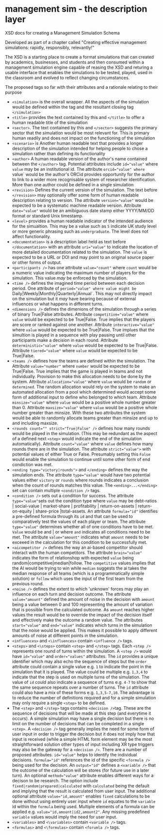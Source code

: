 # management sim - the description layer
XSD docs for creating a Management Simulation Schema

Developed as part of a chapter called "Creating effective management simulations: rapidly, responsibly, relevantly!"

The XSD is a starting place to create a format simulations that can created by academics, businesses, and students and then consumed within a management simulation engine capable of reasing the XSD and returing a usable interface that enables the simulations to be tested, played, used in the classroom and evolved to reflect changing circumstances.

The proposed tags so far with their attributes and a rationale relating to their purpose 

- `<simulation>` is the overall wrapper. All the aspects of the simulation would be defined within the tag and the resultant closing tag `</simulation>`
-  `<title>` provides the text contained by this and `</title>` to offer a human readable title of the simulation
-  `<sector>`. The text contained by this and `</sector>` suggests the primary sector that the simulation would be most relevant for. This is primary human readily and does not impact on the functioning of the simulation
- `<scenario>` is Another human readable text that provides a longer description of the simulation intended for helping people to chose a simulation rather than defining its functionality 
- `<author>`  A human readable version of the author's name contained between the `</author>` tag. Potential attributes include `id="value"` where `value` may be an institutional id. The attribute `orcid="value" where `value` would be the author's ORCid provides opportunity for the author to link to a wider more recognisable system of researcher identification. More than one author could be defined in a single simulation
- `<revision>` Defines the current version of the simulation.  The text before `</revision>` may optionally offer some form of human readable description relating to version. The attribute `version="value"` would be expected to be a systematic machine readable version. Attribute `date="value"` would be an amibiguous date stamp either YYYY/MM/DD format or standard Unix timestamp.
- `<level>` provides a human readable indicator of the intended audience for the simualtion. This may be a value such as `5` indicate UK study level or more generic phrasing such as `undergraduate`. The level does not affect functionality.
- `<documentation>` is a description label held as text before `</documentation>` with an attribute `uri="value"` to indicate the location of more detailed documentation related to the simulation. The `value` is expected to be a URL or DOI and may point to an original source paper or other forms of output.
- `<participants />` has one attribute `value="count"` where `count` would be a numeric value indicating the maximum number of players for the simulation. This value *may* be enforced by the simulation.
- `<time />`  defines the imagined time period between each decision period. One attribute of `period="value" where value might be `Daily|Weekly|Monthly|Quarterly|Annual`. This may not directly impact on the simulation but it *may* have bearing because of external influences or what happens in different turns.
- `<dimensions />` defines the dimenions of the simulation through a series of binary True|False attributes. Attribute `competitive="value"` where `value` would be expected to be True|False. True implies that the players are score or ranked against one another. Attribute `interactive="value"` where `value` would be expected to be True|False. True implues that the simultion is played in a sequence with play pausing until other participants make a decision in each round. Attribute `deterministic="value"` where `value` would be expected to be True|False. Attribute `tiered="value"` where `value` would be expected to be True|False.
- `<teams />` defines how the teams are defined within the simulation. The Attribute `value="number"` where `number` would be expected to be True|False. True implies that the game is played in teams and not individually. Provision to make this allocation needs to be done by the system. Attribute `allocation="value"` where `value` would be `random` or `determined`. The random allocation would rely on the system to make an automated allocation from a pool which determined would accept some form of additional input to define who belonged to which team. Attribute `minsize="value"` where `value` would be a positive whole number greater than 0. Attribute `maxsize="value"` where `value` would be a positive whole number greater than minsize. With these two attributes the system would be able to randomly allocate teams greater than minsize and up to and including maxsize.
- `<rounds count="" strict="True|False" />` defines how many rounds would be played in the simulation. (This may be redundant as the aspect of a defined next `<step>` would indicate the end of the simulation automatically). Attribute `count="value"` where `value` defines how many rounds there are in the simulation. The attribute `strict="value">` with potential values of either True or False. Presumably setting this `False` would enable the simulation to continue until some other form of end condiction was met.
- `<ending type="victory|rounds">` and `</ending>` defines the way the simulation ends. The attribute `type="value"` would have two potential values either `victory` or `rounds` where rounds indicates a conclusion when the count of rounds matches this value. The `<ending>...</ending>` set can contain multiple `<condition />` tags.
- `<condition />` sets out a condition for success. The attribute `type="value"`sets out the condition type where `value` may be debt-ratios | social-value | market-share | profitability | return-on-assets | return-on-equity | share-price |total-assets. An attribute `formula="id"` identifies a pre-defined formula through its `id` and that can be used to comparatively test the values of each player or team. The attribute `type="value"` determines whether all of one conditions have to be met. `Value` would be and | or where `and` indicates all conditions need to be met. The attribute `value="amount"` indicates what `amount` needs to be exceeed in the calculation for this condition to be successfully met.
 - `<aicompetitor />` defines the way an ai-based competitor should interact with the human competitors. The attribute `brain="value"` indicates the form of relationshop with expected `value` being random|competitive|median|follow. The `competitive` values implies that the AI would be trying to win while `median` suggests the ai takes the median response of all teams (which is a programmatically simple solution) or `follow` which uses the input of the first team from the previous round.
-  `<noise />` defines the extent to which 'unknown' forces may play an influence on each turn and decision outcome. The attribute `value="amount"` defined the amount of noise in the decision with `amount` being a value between 0 and 100 representing the amount of variation that is possible from the calculated outcome. As `amount` reaches higher values the result would be to override the impact of the decision itself and effectively make the outcome a random value. The attributes `start="value"` and `end="value"` indicates which turns in the simulation that the noise would be applied. This makes it possible to apply different amounts of noise at different points in the simulation.
-  `<influences>` and `<\influences>` contain `<influence />` tags.
-  `<steps>` and `<\steps>` contain `<step>` and `</step>` tags. Each `<step />` represents one round of turns within the simulation. A `<step />` would have `id="value"` and `order="values"` attributes. The `id` provides a unique identifier which may also echo the sequence of steps but the `order` attribute could contain a single value e.g. `1` to indicate the point in the simulation that it is played. The value could be multiple e.g. `1,3,4` to indicate that the step is used on multiple turns of the simulation. The value of `id` could also indicate a sequence of turns e.g. `4-7` to show that the same sequence repeats over a number of turns. The `id` attribute could also have a mix of these forms e.g. `1,3,5-7,10`. The advantage is to reduce the number of definitions required and for a simple simulation may only require a single `<step>` to be defined.
-   The `<step>` and `</step>` tags contains `<decision />`tag. These are the sequence of decisions that will be made at this step (and everytime it occurs). A simple simulation may have a single decision but there is no limit on the number of decisions that can be completed in a single `<step>`. A `<decision />` tag generally implies the need for some form of user input in order to trigger the decision but it does not imply how that input is received (while a simple HTML form element may be the most straightforward solution other types of input including XR type triggers may also be the gateway for a `<decision />`. There are a number of proposed attributes. `id="value"` helps to identify the individual decisions. `formula="id"` references the id of the specific `<formula />` being used for the decision.  An `output="id"` defines a `<variable />` that the outcome of the calculation will be stores (for future use in a later turn). An optional `method="value"` attribute enables different ways for a decison to be research. The option include `fixed|random|prepared|calculated` with `calculated` being the default and implying that the result is calculated from user input. The additional optional  attribute `value="id,amount"` enables `fixed` calculations to be done without using entirely user input where `id` equates to the `variable` id within the `formula` being used. Multiple elements of a formula can be applied e.g. `value="id,amount|id2,amount2"`. Any missing predefined `variable` values would imply the need for user input.
-  `<variables>` and `<\variables>` contain `<variable />` tags.
-  `<formulas>` and `<\formulas>` contain `<forumla />` tags.
